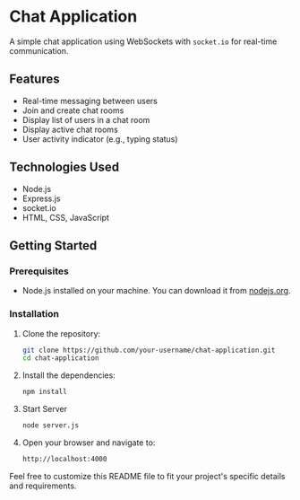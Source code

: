 # Chat Application

A simple chat application using WebSockets with `socket.io` for real-time communication.

## Features

- Real-time messaging between users
- Join and create chat rooms
- Display list of users in a chat room
- Display active chat rooms
- User activity indicator (e.g., typing status)

## Technologies Used

- Node.js
- Express.js
- socket.io
- HTML, CSS, JavaScript

## Getting Started

### Prerequisites

- Node.js installed on your machine. You can download it from [nodejs.org](https://nodejs.org/).

### Installation

1. Clone the repository:

   ```sh
   git clone https://github.com/your-username/chat-application.git
   cd chat-application
2. Install the dependencies:
   ```sh
   npm install
3. Start Server
   ```sh
   node server.js
4. Open your browser and navigate to:
   ```sh
   http://localhost:4000

Feel free to customize this README file to fit your project's specific details and requirements.
